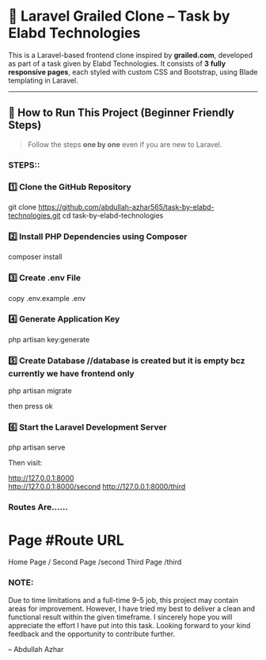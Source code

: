 # 🎯 Laravel Grailed Clone – Task by Elabd Technologies

This is a Laravel-based frontend clone inspired by **grailed.com**, developed as part of a task given by Elabd Technologies. It consists of **3 fully responsive pages**, each styled with custom CSS and Bootstrap, using Blade templating in Laravel.

---

## 🚀 How to Run This Project (Beginner Friendly Steps)

> Follow the steps **one by one** even if you are new to Laravel.

### STEPS::


### 1️⃣ Clone the GitHub Repository

git clone https://github.com/abdullah-azhar565/task-by-elabd-technologies.git
cd task-by-elabd-technologies

### 2️⃣ Install PHP Dependencies using Composer

composer install

### 3️⃣ Create .env File

copy .env.example .env

### 4️⃣ Generate Application Key

php artisan key:generate

### 5️⃣ Create Database //database is created but it is empty bcz currently we have frontend only  

php artisan migrate

then press ok 

### 6️⃣  Start the Laravel Development Server

php artisan serve


Then visit:

http://127.0.0.1:8000 <br>
http://127.0.0.1:8000/second
http://127.0.0.1:8000/third


### Routes Are...... ###
# Page                 #Route URL      
Home Page              /
Second Page            /second
Third Page             /third



### NOTE:
Due to time limitations and a full-time 9–5 job, this project may contain areas for improvement. However, I have tried my best to deliver a clean and functional result within the given timeframe.
I sincerely hope you will appreciate the effort I have put into this task.
Looking forward to your kind feedback and the opportunity to contribute further. 

– Abdullah Azhar
